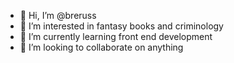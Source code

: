- 👋 Hi, I’m @breruss
- 👀 I’m interested in fantasy books and criminology
- 🌱 I’m currently learning front end development
- 💞️ I’m looking to collaborate on anything

<!---
breruss/breruss is a ✨ special ✨ repository because its `README.md` (this file) appears on your GitHub profile.
You can click the Preview link to take a look at your changes.
--->
